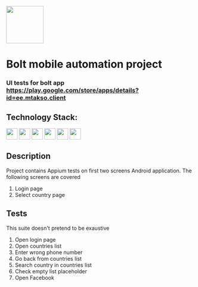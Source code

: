 <code><img height="100" src="https://upload.wikimedia.org/wikipedia/commons/thumb/1/17/Bolt_logo.png/200px-Bolt_logo.png"></code>

# Bolt mobile automation project
### UI tests for bolt app https://play.google.com/store/apps/details?id=ee.mtakso.client

## Technology Stack:

<code><img height="30" src="https://cdn.jsdelivr.net/gh/devicons/devicon/icons/java/java-original-wordmark.svg"></code>
<code><img height="30" src="https://starchenkov.pro/qa-guru/img/skills/Selenide.svg"></code>
<code><img height="30" src="https://starchenkov.pro/qa-guru/img/skills/Appium.svg"></code>
<code><img height="30" src="https://starchenkov.pro/qa-guru/img/skills/JUnit5.svg"></code>
<code><img height="30" src="https://cdn.jsdelivr.net/gh/devicons/devicon/icons/jenkins/jenkins-original.svg"></code>
<code><img height="30" src="https://starchenkov.pro/qa-guru/img/skills/Allure_Report.svg"></code>
## Description

Project contains Appium tests on first two screens Android application.
The following screens are covered 

1. Login page
2. Select country page

## Tests

This suite doesn't pretend to be exaustive

1. Open login page
2. Open countries list
3. Enter wrong phone number
4. Go back from countries list
5. Search country in countries list
6. Check empty list placeholder
7. Open Facebook
